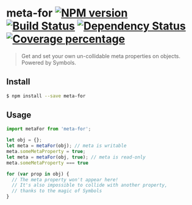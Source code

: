 # meta-for [![NPM version][npm-image]][npm-url] [![Build Status][travis-image]][travis-url] [![Dependency Status][daviddm-image]][daviddm-url] [![Coverage percentage][coveralls-image]][coveralls-url]
> Get and set your own un-collidable meta properties on objects. Powered by Symbols.


## Install

```sh
$ npm install --save meta-for
```


## Usage

```js
import metaFor from 'meta-for';

let obj = {};
let meta = metaFor(obj); // meta is writable
meta.someMetaProperty = true;
let meta = metaFor(obj, true); // meta is read-only
meta.someMetaProperty === true

for (var prop in obj) {
  // The meta property won't appear here!
  // It's also impossible to collide with another property,
  // thanks to the magic of Symbols
}
```


[npm-image]: https://badge.fury.io/js/meta-for.svg
[npm-url]: https://npmjs.org/package/meta-for
[travis-image]: https://travis-ci.org/davewasmer/meta-for.svg?branch=master
[travis-url]: https://travis-ci.org/davewasmer/meta-for
[daviddm-image]: https://david-dm.org/davewasmer/meta-for.svg?theme=shields.io
[daviddm-url]: https://david-dm.org/davewasmer/meta-for
[coveralls-image]: https://coveralls.io/repos/davewasmer/meta-for/badge.svg
[coveralls-url]: https://coveralls.io/r/davewasmer/meta-for
